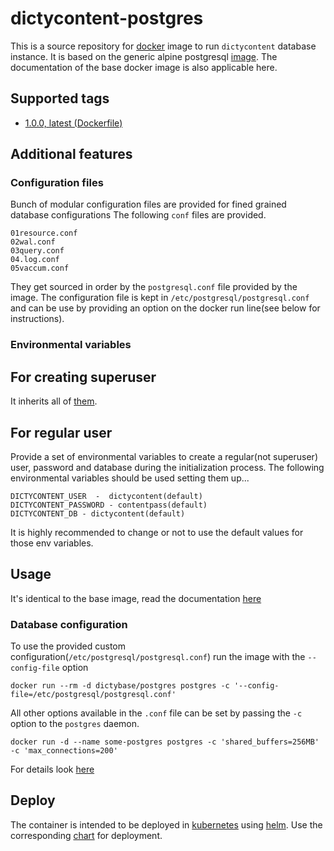 # dictycontent-postgres
This is a source repository for [docker](http://docker.io) image
to run `dictycontent` database instance. It is based on the generic
alpine postgresql [image](https://store.docker.com/images/postgres). The
documentation of the base docker image is also applicable here.

## Supported tags
- [1.0.0, latest (Dockerfile)](https://github.com/dictybase-docker/dictycontent-postgres/blob/1.0.0/Dockerfile)

## Additional features
### Configuration files
Bunch of modular configuration files are provided for fined grained database
configurations The following `conf` files are provided.

```
01resource.conf
02wal.conf
03query.conf
04.log.conf
05vaccum.conf
```

They get sourced in order by the `postgresql.conf` file provided by the image.
The configuration file is kept in `/etc/postgresql/postgresql.conf` and can be
use by providing an option on the docker run line(see below for instructions). 

### Environmental variables
## For creating superuser
It inherits all of
[them](https://github.com/docker-library/docs/tree/master/postgres#environment-variables).

## For regular user
Provide a set of environmental variables to create a regular(not superuser)
user, password and database during the initialization process. The following
environmental variables should be used setting them up...

```
DICTYCONTENT_USER  -  dictycontent(default)
DICTYCONTENT_PASSWORD - contentpass(default)
DICTYCONTENT_DB - dictycontent(default)
```

It is highly recommended to change or not to use the default values for those
env variables.


## Usage
It's identical to the base image, read the documentation
[here](https://store.docker.com/images/postgres)
### Database configuration
To use the provided custom configuration(`/etc/postgresql/postgresql.conf`) run the image with the `--config-file` option
``` 
docker run --rm -d dictybase/postgres postgres -c '--config-file=/etc/postgresql/postgresql.conf'
```

All other options available in the `.conf` file can be set by passing the `-c` option to the `postgres` daemon. 
```
docker run -d --name some-postgres postgres -c 'shared_buffers=256MB' -c 'max_connections=200'
```

For details look [here](https://github.com/docker-library/docs/tree/master/postgres#database-configuration)


## Deploy
The container is intended to be deployed in [kubernetes](http://kubernetes.io)
using [helm](https://github.com/kubernetes/helm). Use the corresponding
[chart]() for  deployment. 

